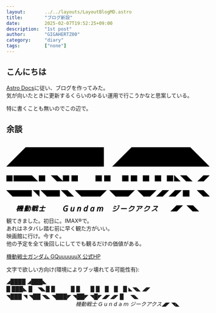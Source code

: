 ```yaml
---
layout:       ../../layouts/LayoutBlogMD.astro
title:        "ブログ新設"
date:         2025-02-07T19:52:25+09:00
description:  "1st post"
author:       "GIGAHERTZ00"
category:     "diary"
tags:         ["none"]
---
```


## こんにちは

[Astro Docs](https://docs.astro.build/ja/tutorial/0-introduction/)に従い、ブログを作ってみた。  
気が向いたときに更新するくらいのゆるい運用で行こうかなと思案している。  
  
特に書くことも無いのでこの辺で。


## 余談

<div style="display: grid; row-gap: 0.2rem; padding-top: 1rem;">
  <svg width="auto" height="1rem" viewBox="0 0 1044 100" xmlns="http://www.w3.org/2000/svg"><g id="svgGroup" stroke-linecap="round" fill-rule="evenodd" font-size="9pt" stroke="#000" stroke-width="0.25mm" fill="#000" style="stroke:#000;stroke-width:0.25mm;fill:#000"><path d="M 100 100 L 0 100 L 100 0 L 200 0 L 300 0 L 400 0 L 500 0 L 500 100 L 400 100 L 300 100 L 200 100 L 100 100 Z M 644 100 L 544 100 L 644 0 L 744 0 L 844 0 L 944 0 L 1044 100 L 944 100 L 844 100 L 744 100 L 644 100 Z" vector-effect="non-scaling-stroke"/></g></svg><br>
  <svg width="auto" height="1rem" viewBox="0 0 3386 100" xmlns="http://www.w3.org/2000/svg"><g id="svgGroup" stroke-linecap="round" fill-rule="evenodd" font-size="9pt" stroke="#000" stroke-width="0.25mm" fill="#000" style="stroke:#000;stroke-width:0.25mm;fill:#000"><path d="M 222 100 L 122 100 L 122 0 L 222 0 L 322 0 L 422 0 L 522 100 L 422 100 L 322 100 L 222 100 Z M 844 100 L 744 0 L 844 0 L 944 100 L 844 100 Z M 2998 100 L 2898 0 L 2998 0 L 3098 100 L 2998 100 Z M 3286 100 L 3186 100 L 3286 0 L 3386 0 L 3286 100 Z M 100 100 L 0 100 L 0 0 L 100 0 L 100 100 Z M 644 100 L 544 100 L 544 0 L 644 0 L 644 100 Z M 944 100 L 1044 100 L 1044 0 L 944 0 L 944 100 Z M 1188 100 L 1088 100 L 1088 0 L 1188 0 L 1188 100 Z M 1588 100 L 1488 100 L 1488 0 L 1588 0 L 1588 100 Z M 1732 100 L 1632 100 L 1632 0 L 1732 0 L 1732 100 Z M 2032 100 L 1932 100 L 1932 0 L 2032 0 L 2032 100 Z M 2176 100 L 2076 100 L 2076 0 L 2176 0 L 2176 100 Z M 2376 100 L 2276 100 L 2276 0 L 2376 0 L 2376 100 Z M 2576 100 L 2476 100 L 2476 0 L 2576 0 L 2576 100 Z M 2776 100 L 2676 100 L 2676 0 L 2776 0 L 2776 100 Z M 2798 0 L 2898 100 L 2798 100 L 2798 0 Z" vector-effect="non-scaling-stroke"/></g></svg><br>
  <svg width="auto" height="1rem" viewBox="0 0 3220 100" xmlns="http://www.w3.org/2000/svg"><g id="svgGroup" stroke-linecap="round" fill-rule="evenodd" font-size="9pt" stroke="#000" stroke-width="0.25mm" fill="#000" style="stroke:#000;stroke-width:0.25mm;fill:#000"><path d="M 1188 100 L 1088 0 L 1188 0 L 1288 0 L 1388 0 L 1488 0 L 1588 0 L 1488 100 L 1388 100 L 1288 100 L 1188 100 Z M 100 100 L 0 0 L 100 0 L 200 0 L 300 0 L 400 0 L 400 100 L 300 100 L 200 100 L 100 100 Z M 1732 100 L 1632 0 L 1732 0 L 1832 0 L 1932 0 L 2032 0 L 1932 100 L 1832 100 L 1732 100 Z M 644 100 L 544 0 L 644 0 L 744 0 L 844 0 L 844 100 L 744 100 L 644 100 Z M 2176 100 L 2076 0 L 2176 0 L 2276 0 L 2376 0 L 2276 100 L 2176 100 Z M 966 100 L 866 0 L 966 0 L 1066 100 L 966 100 Z M 2476 100 L 2376 100 L 2476 0 L 2576 0 L 2476 100 Z M 2676 100 L 2576 100 L 2676 0 L 2776 0 L 2676 100 Z M 3120 100 L 3020 0 L 3120 0 L 3220 100 L 3120 100 Z M 2898 100 L 2798 100 L 2798 0 L 2898 0 L 2898 100 Z M 522 0 L 522 100 L 422 0 L 522 0 Z" vector-effect="non-scaling-stroke"/></g></svg><br>
  <div style="width: 33.4rem; height:1rem; display: flex; justify-content: flex-end;">
      <svg width="auto" height="0.8rem" viewBox="0 0 389.981 81.739" xmlns="http://www.w3.org/2000/svg"><g id="svgGroup" stroke-linecap="round" fill-rule="evenodd" font-size="9pt" stroke="#000" stroke-width="0.25mm" fill="#000" style="stroke:#000;stroke-width:0.25mm;fill:#000"><path d="M 120.39 72.168 L 121.757 66.895 Q 121.952 66.113 121.269 66.113 L 106.62 66.113 A 2.809 2.809 0 0 1 105.862 66.017 A 2.019 2.019 0 0 1 104.813 65.332 Q 104.276 64.671 104.439 63.729 A 3.193 3.193 0 0 1 104.52 63.379 A 3.821 3.821 0 0 1 105.839 61.426 Q 106.815 60.645 107.987 60.645 L 122.636 60.645 Q 123.264 60.645 123.562 59.903 A 2.411 2.411 0 0 0 123.612 59.766 L 124.589 55.762 Q 124.769 55.132 124.203 55.083 A 1.173 1.173 0 0 0 124.101 55.078 L 114.726 55.078 L 113.163 55.078 Q 111.015 55.078 109.94 53.516 A 4.107 4.107 0 0 1 109.202 51.137 Q 109.202 50.729 109.274 50.298 A 5.968 5.968 0 0 1 109.354 49.903 L 113.944 32.227 A 6.253 6.253 0 0 1 115.803 29.028 A 8.065 8.065 0 0 1 116.337 28.565 A 7.651 7.651 0 0 1 117.908 27.585 A 5.673 5.673 0 0 1 120.292 27.051 L 131.229 27.051 A 0.89 0.89 0 0 0 131.625 26.967 Q 131.969 26.799 132.102 26.295 A 1.92 1.92 0 0 0 132.108 26.27 L 133.085 22.559 Q 133.28 21.778 132.597 21.778 L 117.069 21.778 A 2.381 2.381 0 0 1 116.269 21.649 A 2.031 2.031 0 0 1 115.36 20.996 A 1.926 1.926 0 0 1 114.926 19.744 Q 114.926 19.543 114.96 19.326 A 3.309 3.309 0 0 1 115.019 19.043 A 3.436 3.436 0 0 1 116.227 17.177 A 4.31 4.31 0 0 1 116.337 17.09 A 3.919 3.919 0 0 1 117.399 16.504 A 3.364 3.364 0 0 1 118.534 16.309 L 133.964 16.309 Q 134.531 16.309 134.762 15.839 A 1.281 1.281 0 0 0 134.843 15.625 L 136.112 10.84 Q 136.207 10.178 135.568 10.157 A 1.296 1.296 0 0 0 135.526 10.156 Q 128.788 10.645 121.952 10.938 Q 120.78 11.035 120.097 10.205 A 2.204 2.204 0 0 1 119.595 8.849 Q 119.582 8.498 119.657 8.106 A 3.56 3.56 0 0 1 120.878 6.006 A 4.043 4.043 0 0 1 121.987 5.324 A 3.559 3.559 0 0 1 123.026 5.078 Q 141.288 4.199 158.866 1.367 A 3.463 3.463 0 0 1 159.154 1.355 Q 159.737 1.355 160.228 1.563 A 2.593 2.593 0 0 1 160.868 1.953 Q 161.698 2.637 161.601 3.906 A 3.41 3.41 0 0 1 160.882 5.741 A 4.573 4.573 0 0 1 160.477 6.201 A 5.167 5.167 0 0 1 159.319 7.084 A 4.392 4.392 0 0 1 158.183 7.52 Q 153.397 8.203 144.511 9.18 A 1.74 1.74 0 0 0 144.039 9.353 A 1.214 1.214 0 0 0 143.436 10.156 L 142.069 15.625 Q 141.889 16.255 142.455 16.305 A 1.173 1.173 0 0 0 142.558 16.309 L 156.62 16.309 Q 159.061 16.309 158.769 18.75 Q 158.678 18.931 158.839 19.07 A 0.505 0.505 0 0 0 158.866 19.092 A 0.503 0.503 0 0 0 158.954 19.146 Q 159.088 19.208 159.221 19.157 A 0.409 0.409 0 0 0 159.257 19.141 A 36.389 36.389 0 0 1 159.715 19.007 Q 160.355 18.823 160.722 18.75 L 168.046 18.75 Q 168.613 18.75 168.844 18.28 A 1.281 1.281 0 0 0 168.925 18.067 A 3372.342 3372.342 0 0 0 169.798 14.891 Q 172.476 5.128 172.798 3.676 A 4.47 4.47 0 0 0 172.831 3.516 A 4.083 4.083 0 0 1 173.692 2.009 A 5.661 5.661 0 0 1 174.491 1.27 A 5.099 5.099 0 0 1 175.58 0.62 A 3.879 3.879 0 0 1 177.128 0.293 A 3.029 3.029 0 0 1 177.969 0.403 A 2.171 2.171 0 0 1 179.179 1.27 A 2.576 2.576 0 0 1 179.657 2.78 Q 179.657 3.044 179.609 3.321 A 3.668 3.668 0 0 1 179.569 3.516 A 2397.316 2397.316 0 0 1 178.776 6.47 Q 177.494 11.231 175.663 17.969 Q 175.468 18.75 176.151 18.75 L 190.995 18.75 A 4.686 4.686 0 0 1 192.393 18.948 A 3.562 3.562 0 0 1 194.267 20.313 Q 195.257 21.691 194.918 23.449 A 5.589 5.589 0 0 1 194.804 23.926 A 1889.428 1889.428 0 0 1 192.387 33.313 Q 190.02 42.402 188.173 49.05 A 480.222 480.222 0 0 1 186.601 54.59 Q 183.476 65.332 180.692 71.094 A 50.107 50.107 0 0 1 179.51 73.4 Q 177.62 76.843 176.11 77.954 A 3.795 3.795 0 0 1 175.858 78.125 A 7.68 7.68 0 0 1 173.802 78.993 Q 172.871 79.244 171.771 79.338 A 16.213 16.213 0 0 1 170.39 79.395 A 36.588 36.588 0 0 1 168.889 79.358 Q 166.546 79.26 162.485 78.898 A 323.775 323.775 0 0 1 161.503 78.809 A 2.693 2.693 0 0 1 160.52 78.554 A 2.45 2.45 0 0 1 159.55 77.686 Q 158.959 76.8 159.17 75.66 A 3.946 3.946 0 0 1 159.257 75.293 A 3.42 3.42 0 0 1 160.234 73.593 A 4.669 4.669 0 0 1 160.77 73.145 A 4.571 4.571 0 0 1 161.704 72.618 Q 162.473 72.303 163.261 72.363 A 108.499 108.499 0 0 0 165.379 72.62 Q 167.664 72.872 169.273 72.931 A 25.179 25.179 0 0 0 170.194 72.949 A 3.059 3.059 0 0 0 171.959 72.361 Q 172.925 71.692 173.808 70.264 Q 175.176 68.05 177.607 60.79 A 241.982 241.982 0 0 0 178.69 57.471 Q 181.158 49.732 184.77 36.126 A 1198.198 1198.198 0 0 0 187.089 27.246 L 187.479 25.586 Q 187.651 24.986 187.07 24.913 A 1.412 1.412 0 0 0 186.894 24.903 L 174.394 24.903 A 1.343 1.343 0 0 0 174.022 24.95 Q 173.561 25.083 173.417 25.586 Q 167.558 45.117 161.601 57.178 A 105.128 105.128 0 0 1 153.429 71.052 A 87.747 87.747 0 0 1 147.831 78.223 Q 146.854 79.297 145.39 79.639 A 4.042 4.042 0 0 1 144.875 79.726 Q 144.703 79.743 144.539 79.743 A 2.632 2.632 0 0 1 142.899 79.199 A 2.479 2.479 0 0 1 142.189 78.377 Q 141.921 77.865 141.921 77.219 A 3.208 3.208 0 0 1 141.923 77.1 Q 141.97 75.819 142.985 74.585 A 6.685 6.685 0 0 1 143.046 74.512 A 84.094 84.094 0 0 0 151.328 63.114 A 103.359 103.359 0 0 0 155.692 55.176 A 122.824 122.824 0 0 0 159.48 46.668 Q 161.285 42.2 163.085 36.954 A 289.588 289.588 0 0 0 166.679 25.684 Q 166.874 24.903 166.19 24.903 L 159.159 24.903 Q 158.004 24.903 157.371 24.001 A 2.59 2.59 0 0 1 157.352 23.975 A 2.473 2.473 0 0 1 156.918 22.545 Q 156.918 22.296 156.961 22.031 A 3.858 3.858 0 0 1 157.011 21.778 A 0.678 0.678 0 0 0 157.019 21.723 Q 157.067 21.313 156.462 21.474 A 2.161 2.161 0 0 0 156.425 21.485 A 2.822 2.822 0 0 1 155.766 21.721 A 2.393 2.393 0 0 1 155.253 21.778 L 141.19 21.778 A 0.89 0.89 0 0 0 140.794 21.862 Q 140.451 22.03 140.318 22.533 A 1.92 1.92 0 0 0 140.311 22.559 L 139.335 26.27 Q 139.15 26.918 139.756 27.039 A 1.24 1.24 0 0 0 139.823 27.051 L 150.468 27.051 A 4.879 4.879 0 0 1 151.886 27.246 A 3.717 3.717 0 0 1 153.788 28.565 Q 154.847 29.932 154.55 31.818 A 6.162 6.162 0 0 1 154.472 32.227 L 149.882 49.903 A 6.115 6.115 0 0 1 148.121 52.975 A 8.027 8.027 0 0 1 147.44 53.565 A 7.706 7.706 0 0 1 145.694 54.599 A 6.056 6.056 0 0 1 143.339 55.078 L 132.694 55.078 Q 132.127 55.078 131.896 55.548 A 1.281 1.281 0 0 0 131.815 55.762 L 130.741 59.766 Q 130.579 60.413 131.021 60.591 A 0.897 0.897 0 0 0 131.229 60.645 L 144.413 60.645 A 2.785 2.785 0 0 1 145.119 60.729 A 1.864 1.864 0 0 1 146.171 61.426 A 1.956 1.956 0 0 1 146.561 62.577 Q 146.571 62.952 146.464 63.379 Q 146.171 64.551 145.194 65.332 Q 144.218 66.113 143.046 66.113 L 129.862 66.113 A 0.89 0.89 0 0 0 129.466 66.198 Q 129.123 66.366 128.99 66.869 A 1.92 1.92 0 0 0 128.983 66.895 L 127.811 71.387 A 1.886 1.886 0 0 0 127.788 71.513 Q 127.68 72.223 128.331 72.175 A 1.334 1.334 0 0 0 128.397 72.168 A 791.322 791.322 0 0 0 130.949 71.845 Q 133.794 71.48 137.521 70.985 A 2643.702 2643.702 0 0 0 141.093 70.508 A 2.907 2.907 0 0 1 141.356 70.496 A 2.182 2.182 0 0 1 142.899 71.094 A 1.707 1.707 0 0 1 143.445 72.296 Q 143.457 72.514 143.427 72.756 A 3.333 3.333 0 0 1 143.388 72.998 A 4.128 4.128 0 0 1 142.245 75.118 A 4.962 4.962 0 0 1 142.216 75.147 Q 141.288 76.074 140.116 76.27 A 512.568 512.568 0 0 1 116.809 79.095 A 410.973 410.973 0 0 1 101.933 80.274 A 2.95 2.95 0 0 1 101.039 80.145 A 2.335 2.335 0 0 1 99.931 79.395 A 2.387 2.387 0 0 1 99.352 77.824 Q 99.352 77.62 99.384 77.405 A 3.209 3.209 0 0 1 99.394 77.344 A 3.95 3.95 0 0 1 100.219 75.754 A 5.127 5.127 0 0 1 100.712 75.244 A 3.709 3.709 0 0 1 101.727 74.578 A 3.191 3.191 0 0 1 103.007 74.317 A 1701.481 1701.481 0 0 0 108.25 73.944 Q 115.556 73.413 119.511 73.047 Q 120.194 73.047 120.39 72.168 Z M 55.644 51.563 L 39.14 51.563 A 1.729 1.729 0 0 0 38.697 51.615 A 1.048 1.048 0 0 0 37.968 52.246 L 36.991 54.981 A 1.65 1.65 0 0 0 36.865 55.254 Q 36.7 55.726 36.93 56.149 A 1.324 1.324 0 0 0 36.991 56.25 A 26.258 26.258 0 0 0 41.842 61.81 A 35.619 35.619 0 0 0 46.659 65.332 A 1.897 1.897 0 0 1 47.544 66.412 A 3.005 3.005 0 0 1 47.685 67.041 A 3.044 3.044 0 0 1 47.706 67.404 Q 47.706 68.423 47.001 69.336 Q 46.171 70.41 44.901 70.801 A 3.634 3.634 0 0 1 44.352 70.926 Q 44.138 70.957 43.933 70.957 A 2.437 2.437 0 0 1 42.655 70.606 Q 37.87 67.676 33.964 62.793 A 0.929 0.929 0 0 0 33.883 62.704 Q 33.543 62.376 33.28 62.988 A 72.947 72.947 0 0 1 26.774 72.577 A 58.514 58.514 0 0 1 21.073 78.711 A 4.744 4.744 0 0 1 19.923 79.502 A 3.917 3.917 0 0 1 18.485 79.883 A 3.666 3.666 0 0 1 18.233 79.892 Q 17.751 79.892 17.348 79.756 A 2.262 2.262 0 0 1 16.288 79.004 A 2.108 2.108 0 0 1 15.683 77.726 Q 15.635 77.326 15.702 76.856 A 3.82 3.82 0 0 1 16.955 74.527 A 4.792 4.792 0 0 1 16.972 74.512 Q 27.03 65.43 31.522 52.246 Q 31.702 51.617 31.136 51.567 A 1.173 1.173 0 0 0 31.034 51.563 L 26.054 51.563 A 2.469 2.469 0 0 1 25.317 51.459 A 1.867 1.867 0 0 1 24.296 50.684 Q 23.71 49.805 24.003 48.633 A 3.312 3.312 0 0 1 25.099 46.894 A 4.293 4.293 0 0 1 25.37 46.68 Q 25.548 46.591 25.523 46.38 A 0.532 0.532 0 0 0 25.517 46.338 A 0.573 0.573 0 0 0 25.463 46.182 A 0.425 0.425 0 0 0 25.272 45.996 A 1.99 1.99 0 0 1 24.786 45.513 A 1.736 1.736 0 0 1 24.491 44.727 A 1100.387 1100.387 0 0 0 23.209 35.829 A 1003.783 1003.783 0 0 0 23.124 35.254 A 0.559 0.559 0 0 0 23.072 35.169 Q 23.041 35.127 23.005 35.101 A 0.208 0.208 0 0 0 22.88 35.059 Q 22.752 35.059 22.736 35.207 A 0.427 0.427 0 0 0 22.733 35.254 L 11.698 78.418 A 3.902 3.902 0 0 1 10.593 80.398 A 5.104 5.104 0 0 1 10.185 80.762 A 4.745 4.745 0 0 1 9.088 81.429 A 3.758 3.758 0 0 1 7.597 81.738 A 3.195 3.195 0 0 1 6.773 81.639 A 2.173 2.173 0 0 1 5.546 80.811 A 2.235 2.235 0 0 1 5.119 79.635 Q 5.076 79.082 5.253 78.418 L 14.335 42.774 Q 14.237 42.774 14.14 42.676 A 131.938 131.938 0 0 1 6.815 54.688 A 150.841 150.841 0 0 1 3.983 58.692 A 3.528 3.528 0 0 1 3.314 59.331 A 2.505 2.505 0 0 1 1.933 59.815 A 2.639 2.639 0 0 1 1.823 59.817 Q 0.779 59.817 0.397 58.95 A 1.94 1.94 0 0 1 0.37 58.887 Q -0.734 55.944 1.455 52.914 A 11.216 11.216 0 0 1 1.737 52.539 A 164.866 164.866 0 0 0 16.728 27.758 A 149.826 149.826 0 0 0 18.925 23.047 A 1.688 1.688 0 0 0 18.991 22.899 Q 19.211 22.327 18.677 22.194 A 1.225 1.225 0 0 0 18.534 22.168 L 12.675 22.168 A 2.922 2.922 0 0 1 11.842 22.056 A 2.168 2.168 0 0 1 10.722 21.289 A 2.183 2.183 0 0 1 10.243 19.915 Q 10.243 19.59 10.331 19.238 A 3.597 3.597 0 0 1 11.06 17.821 A 5.012 5.012 0 0 1 11.747 17.139 A 4.329 4.329 0 0 1 12.748 16.509 A 3.401 3.401 0 0 1 14.14 16.211 L 20.292 16.211 A 0.91 0.91 0 0 0 21.06 15.825 Q 21.166 15.682 21.246 15.487 A 2.091 2.091 0 0 0 21.269 15.43 L 24.296 3.613 A 4.424 4.424 0 0 1 25.849 1.326 A 5.327 5.327 0 0 1 25.858 1.319 Q 27.03 0.391 28.397 0.391 A 3.195 3.195 0 0 1 29.221 0.491 A 2.173 2.173 0 0 1 30.448 1.319 Q 31.055 2.142 30.892 3.311 A 4.202 4.202 0 0 1 30.839 3.613 L 27.811 15.43 Q 27.616 16.211 28.3 16.211 L 33.085 16.211 A 2.532 2.532 0 0 1 34.079 16.401 A 2.387 2.387 0 0 1 34.989 17.09 A 2.093 2.093 0 0 1 35.489 18.47 Q 35.489 18.698 35.446 18.941 A 3.385 3.385 0 0 1 35.38 19.238 A 3.638 3.638 0 0 1 34.129 21.137 A 4.679 4.679 0 0 1 33.866 21.338 A 5.41 5.41 0 0 1 33.041 21.825 Q 32.55 22.056 32.077 22.131 A 2.893 2.893 0 0 1 31.62 22.168 L 27.421 22.168 A 1.131 1.131 0 0 0 27.155 22.197 Q 26.686 22.311 26.73 22.88 A 1.482 1.482 0 0 0 26.737 22.949 Q 28.104 29.102 29.276 35.547 A 0.442 0.442 0 0 0 29.539 35.849 Q 29.732 35.938 30.058 35.938 L 31.425 35.84 A 1.387 1.387 0 0 0 32.233 35.577 A 1.978 1.978 0 0 0 32.499 35.352 A 171.076 171.076 0 0 0 35.708 32.06 Q 37.258 30.425 38.554 28.953 A 82.104 82.104 0 0 0 40.019 27.246 A 1.153 1.153 0 0 0 40.367 26.399 Q 40.367 26.2 40.311 25.977 A 2211.647 2211.647 0 0 0 38.22 22.236 Q 34.794 16.123 33.573 14.063 Q 33.085 13.184 33.476 12.061 A 3.793 3.793 0 0 1 34.547 10.475 A 4.829 4.829 0 0 1 34.94 10.156 A 4.608 4.608 0 0 1 35.934 9.717 Q 36.462 9.558 36.991 9.558 A 3.526 3.526 0 0 1 37.284 9.57 A 2.673 2.673 0 0 1 38.08 9.753 A 2.086 2.086 0 0 1 39.042 10.547 A 0.581 0.581 0 0 0 39.046 10.61 Q 39.056 10.7 39.091 10.84 A 0.926 0.926 0 0 0 39.129 10.96 Q 39.153 11.02 39.184 11.067 A 0.419 0.419 0 0 0 39.237 11.133 A 0.351 0.351 0 0 0 39.296 11.202 Q 39.463 11.35 39.741 11.112 A 1.466 1.466 0 0 0 39.823 11.035 A 294.885 294.885 0 0 0 41.99 8.472 Q 45.048 4.81 46.952 2.246 A 6.48 6.48 0 0 1 47.778 1.316 Q 49.251 -0.03 51.02 0.447 A 4.309 4.309 0 0 1 51.444 0.586 A 1.934 1.934 0 0 1 52.05 0.959 Q 52.475 1.353 52.567 2.002 A 2.295 2.295 0 0 1 52.59 2.327 Q 52.59 3.136 52.022 3.974 A 4.702 4.702 0 0 1 51.933 4.102 Q 47.147 10.254 42.655 15.235 A 1.452 1.452 0 0 0 42.459 15.475 Q 42.148 15.958 42.46 16.504 A 3251.322 3251.322 0 0 0 43.235 17.871 Q 44.315 19.776 44.901 20.801 A 0.814 0.814 0 0 0 45.009 20.913 Q 45.358 21.21 45.78 20.703 A 199.475 199.475 0 0 0 47.41 18.775 Q 49.26 16.559 51.812 13.409 A 912.294 912.294 0 0 0 54.276 10.352 A 7.783 7.783 0 0 1 57.597 7.959 A 5.753 5.753 0 0 1 58.581 7.683 Q 59.977 7.428 61.21 8.008 A 0.726 0.726 0 0 0 61.318 8.035 Q 61.792 8.116 61.974 7.395 A 2.468 2.468 0 0 0 61.991 7.324 L 62.968 3.516 A 4.451 4.451 0 0 1 64.164 1.601 A 5.524 5.524 0 0 1 64.481 1.319 A 4.329 4.329 0 0 1 65.483 0.688 A 3.401 3.401 0 0 1 66.874 0.391 A 2.797 2.797 0 0 1 67.784 0.532 A 2.335 2.335 0 0 1 68.876 1.319 A 2.357 2.357 0 0 1 69.399 2.818 Q 69.399 3.048 69.36 3.292 A 3.478 3.478 0 0 1 69.315 3.516 A 1350.043 1350.043 0 0 0 68.815 5.524 Q 68.136 8.258 67.771 9.788 A 185.369 185.369 0 0 0 67.753 9.863 Q 67.753 10.059 67.899 10.108 A 0.907 0.907 0 0 0 68.058 10.144 Q 68.133 10.155 68.217 10.156 A 1.526 1.526 0 0 0 68.241 10.156 L 68.436 9.961 A 4.999 4.999 0 0 1 69.543 9.42 Q 70.373 9.141 71.22 9.229 A 3.173 3.173 0 0 1 72.06 9.425 A 2.206 2.206 0 0 1 73.222 10.449 A 0.797 0.797 0 0 0 73.295 10.535 Q 73.551 10.791 73.808 10.449 A 330.806 330.806 0 0 0 75.901 7.923 Q 78.812 4.37 80.351 2.246 A 6.359 6.359 0 0 1 81.126 1.327 Q 82.7 -0.193 84.647 0.586 A 1.991 1.991 0 0 1 85.302 0.998 Q 85.661 1.346 85.793 1.879 A 2.36 2.36 0 0 1 85.819 2.002 A 2.198 2.198 0 0 1 85.858 2.414 Q 85.858 3.242 85.233 4.102 Q 81.132 9.473 76.542 14.649 A 1.085 1.085 0 0 0 76.25 15.016 Q 76.053 15.429 76.249 16.016 A 10.141 10.141 0 0 0 76.426 16.351 Q 76.704 16.859 77.203 17.675 A 72.13 72.13 0 0 0 77.323 17.871 A 49.28 49.28 0 0 1 77.689 18.476 Q 78.082 19.134 78.346 19.632 A 13.922 13.922 0 0 1 78.495 19.922 A 0.814 0.814 0 0 0 78.602 20.034 Q 78.952 20.331 79.374 19.824 A 178.578 178.578 0 0 0 81.388 17.456 Q 84.574 13.648 88.749 8.301 Q 89.628 7.227 90.946 6.738 Q 91.679 6.467 92.336 6.467 A 2.912 2.912 0 0 1 93.339 6.641 A 1.792 1.792 0 0 1 93.937 7.02 Q 94.27 7.347 94.375 7.851 A 2.247 2.247 0 0 1 94.413 8.106 A 2.622 2.622 0 0 1 94.424 8.343 Q 94.424 9.008 94.081 9.634 A 3.632 3.632 0 0 1 93.729 10.156 Q 89.335 15.723 84.452 21.387 Q 84.16 21.873 84.643 21.875 A 0.975 0.975 0 0 0 84.647 21.875 A 5.081 5.081 0 0 1 85.361 21.729 Q 85.631 21.694 85.889 21.694 A 3.374 3.374 0 0 1 87.724 22.217 A 2.702 2.702 0 0 1 88.996 24.178 A 4.063 4.063 0 0 1 89.042 24.805 Q 89.237 32.617 89.042 38.281 A 2.866 2.866 0 0 1 88.65 39.712 A 4.021 4.021 0 0 1 88.212 40.332 A 3.954 3.954 0 0 1 87.057 41.277 A 3.705 3.705 0 0 1 86.21 41.602 A 3.432 3.432 0 0 1 85.831 41.675 Q 85.271 41.75 84.824 41.596 A 1.729 1.729 0 0 1 84.306 41.309 A 1.871 1.871 0 0 1 83.582 39.955 A 2.444 2.444 0 0 1 83.573 39.746 Q 83.476 39.551 83.476 39.16 A 2.514 2.514 0 0 1 83.483 38.956 Q 83.5 38.753 83.552 38.621 A 0.605 0.605 0 0 1 83.573 38.574 Q 83.573 38.086 82.89 38.086 L 76.835 38.574 A 0.59 0.59 0 0 0 76.391 38.768 A 0.8 0.8 0 0 0 76.347 38.819 A 0.799 0.799 0 0 0 76.281 38.913 Q 76.171 39.101 76.249 39.258 A 156.897 156.897 0 0 1 78.3 43.524 A 177.551 177.551 0 0 1 78.983 45.02 Q 79.276 45.703 80.058 45.801 L 84.55 45.801 A 2.667 2.667 0 0 1 85.391 45.928 A 2.181 2.181 0 0 1 86.405 46.631 A 2.033 2.033 0 0 1 86.884 47.961 Q 86.884 48.171 86.846 48.395 A 3.143 3.143 0 0 1 86.796 48.633 Q 86.503 49.805 85.429 50.684 A 3.991 3.991 0 0 1 84.324 51.336 A 3.448 3.448 0 0 1 83.085 51.563 L 63.847 51.563 Q 63.163 51.563 63.163 52.344 A 65.544 65.544 0 0 0 63.451 55.713 Q 63.633 57.312 63.885 58.685 A 30.382 30.382 0 0 0 64.237 60.352 A 0.955 0.955 0 0 0 64.3 60.517 Q 64.513 60.942 65.048 60.593 A 1.91 1.91 0 0 0 65.116 60.547 A 211.772 211.772 0 0 0 69.198 56.839 A 178.394 178.394 0 0 0 71.464 54.688 A 4.594 4.594 0 0 1 72.381 53.968 A 3.573 3.573 0 0 1 73.612 53.516 Q 74.784 53.32 75.663 53.955 Q 76.496 54.557 76.496 55.684 A 3.174 3.174 0 0 1 76.493 55.811 A 3.094 3.094 0 0 1 75.804 57.629 A 4.185 4.185 0 0 1 75.468 58.008 A 93.336 93.336 0 0 1 67.863 64.961 A 103.156 103.156 0 0 1 66.679 65.918 A 1.426 1.426 0 0 0 66.428 66.183 Q 66.143 66.583 66.288 67.09 A 21.815 21.815 0 0 0 67.423 69.177 A 16.648 16.648 0 0 0 68.681 70.947 A 18.854 18.854 0 0 0 69.312 71.683 Q 69.965 72.401 70.489 72.792 A 3.5 3.5 0 0 0 70.878 73.047 A 6.818 6.818 0 0 0 71.293 73.261 Q 71.879 73.535 72.245 73.535 A 1.631 1.631 0 0 0 73.27 73.044 Q 75.042 71.489 77.768 65.014 A 103.963 103.963 0 0 0 78.202 63.965 A 3.146 3.146 0 0 1 79.606 62.482 A 4.086 4.086 0 0 1 79.862 62.354 Q 81.034 61.817 81.815 62.305 A 3.538 3.538 0 0 1 82.69 62.862 Q 83.966 63.995 83.252 66.149 A 7.316 7.316 0 0 1 83.085 66.602 A 69.909 69.909 0 0 1 80.858 71.447 Q 76.888 79.215 73.006 80.572 A 4.942 4.942 0 0 1 71.366 80.86 A 9.435 9.435 0 0 1 64.594 77.945 Q 63.173 76.556 61.937 74.504 A 28.11 28.11 0 0 1 60.331 71.387 A 0.982 0.982 0 0 0 60.2 71.205 Q 59.832 70.809 59.205 71.256 A 2.325 2.325 0 0 0 59.159 71.289 Q 51.151 76.27 42.069 79.785 A 3.797 3.797 0 0 1 41.411 79.975 Q 40.515 80.144 39.726 79.785 Q 38.695 79.317 38.429 78.22 A 2.935 2.935 0 0 1 38.407 78.125 A 2.866 2.866 0 0 1 38.346 77.539 Q 38.346 76.66 38.895 75.781 A 3.531 3.531 0 0 1 40.995 74.219 Q 49.589 71.094 57.499 66.016 Q 58.258 65.541 58.095 64.974 A 0.829 0.829 0 0 0 58.085 64.942 A 49.111 49.111 0 0 1 57.094 59.887 Q 56.59 56.409 56.425 52.344 A 1.125 1.125 0 0 0 56.386 52.035 Q 56.287 51.688 55.933 51.596 A 1.151 1.151 0 0 0 55.644 51.563 Z M 220.487 65.039 L 202.909 65.039 A 2.911 2.911 0 0 1 202.144 64.945 A 2.017 2.017 0 0 1 201.005 64.16 A 2.235 2.235 0 0 1 200.571 62.82 Q 200.571 62.586 200.614 62.338 A 3.312 3.312 0 0 1 200.663 62.11 A 3.765 3.765 0 0 1 201.435 60.614 A 5.062 5.062 0 0 1 202.03 60.01 Q 203.104 59.082 204.472 59.082 L 222.05 59.082 Q 222.61 59.082 222.908 58.623 A 1.489 1.489 0 0 0 223.026 58.399 L 224.589 52.442 Q 224.686 51.66 223.905 51.66 L 213.651 51.66 L 212.284 51.66 A 4.859 4.859 0 0 1 210.928 51.481 A 3.56 3.56 0 0 1 209.013 50.147 Q 208.034 48.828 208.353 47.101 A 5.577 5.577 0 0 1 208.476 46.582 L 215.409 19.336 A 4.718 4.718 0 0 1 216.526 17.292 A 6.351 6.351 0 0 1 217.265 16.602 A 5.92 5.92 0 0 1 218.459 15.848 A 4.301 4.301 0 0 1 220.292 15.43 Q 220.839 15.43 220.79 15.005 A 0.763 0.763 0 0 0 220.78 14.942 Q 220.182 10.53 219.469 7.035 A 76.879 76.879 0 0 0 219.022 4.981 A 2.798 2.798 0 0 1 219.011 4.727 Q 219.011 3.799 219.624 2.836 A 5.31 5.31 0 0 1 219.657 2.783 A 3.911 3.911 0 0 1 220.529 1.82 A 3.443 3.443 0 0 1 221.561 1.27 Q 222.733 0.879 223.808 1.367 A 2.33 2.33 0 0 1 225.101 2.779 A 2.97 2.97 0 0 1 225.175 3.028 A 75.878 75.878 0 0 1 226.298 8.521 A 101.798 101.798 0 0 1 227.128 14.649 Q 227.226 15.332 228.007 15.43 L 235.624 15.43 Q 236.134 15.43 236.2 14.839 A 1.709 1.709 0 0 0 236.21 14.649 A 156.187 156.187 0 0 0 235.076 6.95 A 134.367 134.367 0 0 0 234.55 4.102 A 2.973 2.973 0 0 1 234.538 3.832 Q 234.538 3.271 234.748 2.697 A 4.53 4.53 0 0 1 235.136 1.904 A 3.824 3.824 0 0 1 237.089 0.293 A 4.023 4.023 0 0 1 237.708 0.153 Q 238.615 0.025 239.384 0.391 A 2.067 2.067 0 0 1 240.528 1.718 A 2.753 2.753 0 0 1 240.604 2.051 A 123.672 123.672 0 0 1 242.655 14.649 Q 242.74 15.241 243.264 15.393 A 1.25 1.25 0 0 0 243.436 15.43 L 246.366 15.43 Q 247.245 15.43 247.636 14.746 A 223.063 223.063 0 0 0 254.374 5.628 A 197.054 197.054 0 0 0 256.425 2.637 A 4.965 4.965 0 0 1 257.902 1.214 A 4.803 4.803 0 0 1 258.671 0.83 A 5.278 5.278 0 0 1 259.535 0.57 Q 259.957 0.483 260.358 0.483 A 3.498 3.498 0 0 1 261.21 0.586 Q 262.204 0.948 262.487 1.937 A 2.597 2.597 0 0 1 262.528 2.1 A 2.524 2.524 0 0 1 262.586 2.637 Q 262.586 3.479 262.022 4.348 A 4.742 4.742 0 0 1 261.991 4.395 A 186.63 186.63 0 0 1 254.472 15.039 Q 254.179 15.332 254.667 15.43 A 3.197 3.197 0 0 1 255.712 15.593 A 2.642 2.642 0 0 1 256.962 16.504 A 2.682 2.682 0 0 1 257.526 18.191 Q 257.526 18.472 257.477 18.773 A 4.473 4.473 0 0 1 257.401 19.141 L 256.229 23.828 A 0.694 0.694 0 0 0 256.207 23.892 Q 256.088 24.303 256.815 24.121 A 9.713 9.713 0 0 1 257.053 24.045 Q 257.378 23.946 257.538 23.929 A 0.567 0.567 0 0 1 257.597 23.926 L 266.679 23.145 A 0.825 0.825 0 0 0 267.363 22.787 Q 267.473 22.642 267.559 22.438 A 2.644 2.644 0 0 0 267.655 22.168 Q 268.729 16.309 271.854 3.418 Q 272.245 2.051 273.466 1.026 A 4.485 4.485 0 0 1 274.727 0.265 A 3.902 3.902 0 0 1 276.151 0 A 3.361 3.361 0 0 1 277.161 0.144 A 2.64 2.64 0 0 1 278.446 1.026 A 2.407 2.407 0 0 1 279.011 2.578 Q 279.011 2.981 278.886 3.418 A 1429.443 1429.443 0 0 0 277.531 9.204 Q 275.663 17.261 274.784 21.582 A 0.721 0.721 0 0 0 274.776 21.657 Q 274.744 22.168 275.565 22.168 L 291.093 20.801 Q 291.839 20.686 292.416 20.909 A 2.078 2.078 0 0 1 293.144 21.387 A 2.012 2.012 0 0 1 293.736 22.77 Q 293.751 23.106 293.681 23.487 Q 293.436 24.805 292.313 25.879 A 4.465 4.465 0 0 1 291.487 26.512 A 3.059 3.059 0 0 1 289.921 26.953 L 274.394 28.516 Q 273.827 28.516 273.596 28.986 A 1.281 1.281 0 0 0 273.515 29.199 Q 271.952 38.477 271.269 48.34 A 1.642 1.642 0 0 0 271.296 48.486 Q 271.412 48.977 271.757 48.633 Q 276.416 43.425 281.418 36.337 A 190.893 190.893 0 0 0 282.108 35.352 Q 282.89 34.082 284.208 33.545 Q 284.933 33.25 285.599 33.25 A 2.857 2.857 0 0 1 286.649 33.447 Q 287.646 33.838 287.874 34.843 A 2.606 2.606 0 0 1 287.919 35.108 Q 288.065 36.328 287.382 37.598 A 133.387 133.387 0 0 1 278.675 49.055 A 107.03 107.03 0 0 1 271.561 56.641 Q 270.976 57.227 270.976 58.008 A 74.492 74.492 0 0 0 271.044 61.286 Q 271.159 63.88 271.464 66.016 Q 271.839 68.645 272.273 70.119 A 8.812 8.812 0 0 0 272.538 70.899 A 9.363 9.363 0 0 0 272.754 71.4 Q 273.116 72.17 273.438 72.385 A 0.488 0.488 0 0 0 273.612 72.461 A 1.4 1.4 0 0 0 274.538 71.883 Q 276.536 69.671 280.253 58.985 A 3.762 3.762 0 0 1 281.913 57.031 A 3.686 3.686 0 0 1 282.708 56.68 Q 283.482 56.447 284.257 56.641 Q 286.836 57.654 285.94 60.665 A 7.771 7.771 0 0 1 285.819 61.035 A 107.79 107.79 0 0 1 283.236 67.64 Q 279.078 77.235 275.101 79.654 A 5.092 5.092 0 0 1 272.44 80.469 Q 269.707 80.469 267.5 77.693 A 13.524 13.524 0 0 1 266.727 76.612 A 14.474 14.474 0 0 1 265.318 73.684 Q 264.018 70.095 263.554 64.453 A 0.996 0.996 0 0 0 263.544 64.308 Q 263.473 63.831 262.879 64.252 A 2.508 2.508 0 0 0 262.87 64.258 A 121.055 121.055 0 0 1 243.484 76.372 A 139.463 139.463 0 0 1 237.968 79.004 Q 236.601 79.59 235.38 79.297 A 2.464 2.464 0 0 1 234.396 78.829 Q 233.93 78.455 233.671 77.832 Q 233.28 76.758 233.964 75.537 A 4.205 4.205 0 0 1 235.917 73.731 A 114.012 114.012 0 0 0 253.64 64.125 A 96.526 96.526 0 0 0 262.772 57.227 A 1.592 1.592 0 0 0 263.334 56.2 A 2.315 2.315 0 0 0 263.358 55.86 Q 263.554 45.606 266.19 29.981 Q 266.386 29.297 265.507 29.297 L 256.522 30.274 Q 256.158 30.274 255.685 30.165 A 6.607 6.607 0 0 1 255.351 30.078 A 1.229 1.229 0 0 0 255.222 30.049 Q 254.648 29.949 254.472 30.567 L 250.37 46.582 A 6.042 6.042 0 0 1 248.865 49.33 A 8.09 8.09 0 0 1 247.977 50.147 A 7.651 7.651 0 0 1 246.406 51.127 A 5.673 5.673 0 0 1 244.022 51.66 L 232.499 51.66 A 1.166 1.166 0 0 0 232.106 51.722 Q 231.767 51.843 231.605 52.201 A 1.418 1.418 0 0 0 231.522 52.442 L 229.96 58.399 Q 229.789 58.998 230.369 59.072 A 1.412 1.412 0 0 0 230.546 59.082 L 246.561 59.082 Q 247.707 59.082 248.386 59.969 A 2.778 2.778 0 0 1 248.417 60.01 A 2.34 2.34 0 0 1 248.895 61.428 Q 248.895 61.676 248.846 61.935 A 3.147 3.147 0 0 1 248.808 62.11 A 3.464 3.464 0 0 1 247.999 63.598 A 4.746 4.746 0 0 1 247.392 64.16 A 4.633 4.633 0 0 1 246.507 64.713 A 3.291 3.291 0 0 1 245.097 65.039 L 229.081 65.039 Q 228.442 65.039 228.129 65.563 A 1.595 1.595 0 0 0 228.007 65.82 L 224.882 78.223 A 4.826 4.826 0 0 1 223.86 80.073 A 6.228 6.228 0 0 1 223.27 80.664 Q 222.05 81.738 220.585 81.738 A 3.331 3.331 0 0 1 219.63 81.609 A 2.476 2.476 0 0 1 218.339 80.713 Q 217.656 79.817 217.868 78.586 A 4.126 4.126 0 0 1 217.948 78.223 L 221.073 65.82 Q 221.366 65.039 220.487 65.039 Z M 345.487 32.227 L 314.042 32.227 A 2.797 2.797 0 0 1 313.132 32.085 A 2.335 2.335 0 0 1 312.04 31.299 Q 311.388 30.473 311.587 29.375 A 3.384 3.384 0 0 1 311.649 29.102 A 4.118 4.118 0 0 1 312.566 27.432 A 5.462 5.462 0 0 1 313.163 26.856 A 4.404 4.404 0 0 1 314.285 26.163 A 3.646 3.646 0 0 1 315.702 25.879 L 347.147 25.879 A 1.166 1.166 0 0 0 347.541 25.817 Q 347.88 25.696 348.042 25.339 A 1.418 1.418 0 0 0 348.124 25.098 L 353.104 5.762 Q 353.397 4.297 354.813 3.223 A 6.061 6.061 0 0 1 355.875 2.568 Q 356.643 2.204 357.41 2.156 A 3.74 3.74 0 0 1 357.645 2.149 A 2.998 2.998 0 0 1 358.727 2.336 A 2.664 2.664 0 0 1 359.892 3.223 A 2.617 2.617 0 0 1 360.456 4.864 Q 360.456 5.293 360.331 5.762 L 355.448 25.098 Q 355.267 25.824 355.929 25.875 A 1.369 1.369 0 0 0 356.034 25.879 L 387.479 25.879 Q 388.749 25.879 389.481 26.856 Q 390.141 27.735 389.929 28.852 A 3.38 3.38 0 0 1 389.872 29.102 A 3.957 3.957 0 0 1 388.862 30.845 A 5.172 5.172 0 0 1 388.358 31.299 Q 387.186 32.227 385.819 32.227 L 354.374 32.227 A 1.166 1.166 0 0 0 353.981 32.289 Q 353.642 32.409 353.48 32.767 A 1.418 1.418 0 0 0 353.397 33.008 L 343.827 70.606 Q 343.645 71.332 344.308 71.383 A 1.369 1.369 0 0 0 344.413 71.387 L 371.464 71.387 A 2.252 2.252 0 0 1 372.426 71.587 Q 372.889 71.803 373.236 72.25 A 2.849 2.849 0 0 1 373.319 72.363 A 2.576 2.576 0 0 1 373.798 73.874 Q 373.798 74.137 373.749 74.415 A 3.668 3.668 0 0 1 373.71 74.61 A 3.674 3.674 0 0 1 372.562 76.532 A 4.711 4.711 0 0 1 372.294 76.758 Q 371.171 77.637 369.804 77.637 L 306.913 77.637 A 2.922 2.922 0 0 1 306.08 77.525 A 2.168 2.168 0 0 1 304.96 76.758 A 2.251 2.251 0 0 1 304.481 75.336 Q 304.481 75.12 304.516 74.89 A 3.642 3.642 0 0 1 304.569 74.61 A 3.82 3.82 0 0 1 305.416 72.969 A 5.163 5.163 0 0 1 306.034 72.363 A 4.698 4.698 0 0 1 306.965 71.75 A 3.388 3.388 0 0 1 308.476 71.387 L 335.526 71.387 A 1.166 1.166 0 0 0 335.919 71.325 Q 336.259 71.204 336.42 70.847 A 1.418 1.418 0 0 0 336.503 70.606 L 346.073 33.008 Q 346.255 32.281 345.592 32.231 A 1.369 1.369 0 0 0 345.487 32.227 Z M 28.69 45.801 L 55.644 45.801 A 1.143 1.143 0 0 0 55.989 45.753 Q 56.356 45.637 56.477 45.24 A 1.313 1.313 0 0 0 56.522 45.02 A 137.31 137.31 0 0 1 57.599 31.444 Q 58.459 24.632 59.981 17.032 A 262.063 262.063 0 0 1 61.503 9.961 A 0.383 0.383 0 0 0 61.497 9.89 Q 61.475 9.773 61.369 9.766 A 0.205 0.205 0 0 0 61.356 9.766 Q 61.235 9.766 61.148 9.899 A 0.606 0.606 0 0 0 61.112 9.961 Q 56.765 15.348 51.228 21.924 A 1037.895 1037.895 0 0 1 50.858 22.363 A 0.336 0.336 0 0 0 50.798 22.401 Q 50.688 22.489 50.751 22.634 A 0.401 0.401 0 0 0 50.761 22.656 Q 50.826 22.788 50.892 22.831 A 0.116 0.116 0 0 0 50.956 22.852 A 4.695 4.695 0 0 1 51.696 22.695 Q 51.944 22.664 52.182 22.664 A 3.377 3.377 0 0 1 53.935 23.145 A 2.925 2.925 0 0 1 54.705 23.787 Q 55.225 24.413 55.251 25.296 A 3.182 3.182 0 0 1 55.253 25.391 A 250.256 250.256 0 0 1 55.411 31.62 Q 55.456 35.173 55.385 38.425 A 167.67 167.67 0 0 1 55.351 39.746 A 2.951 2.951 0 0 1 55.018 41.086 A 4.249 4.249 0 0 1 54.52 41.846 Q 53.69 42.871 52.47 43.262 A 3.358 3.358 0 0 1 52.051 43.368 Q 51.111 43.54 50.468 43.018 A 1.843 1.843 0 0 1 49.782 41.683 Q 49.765 41.474 49.782 41.244 A 3.29 3.29 0 0 1 49.784 41.211 L 49.784 40.137 A 0.322 0.322 0 0 0 49.585 39.829 Q 49.439 39.758 49.184 39.748 A 2.174 2.174 0 0 0 49.101 39.746 L 31.034 41.211 A 0.748 0.748 0 0 0 30.727 41.27 Q 30.351 41.438 30.351 42.09 A 4.478 4.478 0 0 1 29.331 44.455 A 6.264 6.264 0 0 1 28.593 45.215 A 0.708 0.708 0 0 0 28.514 45.308 Q 28.436 45.418 28.436 45.528 A 0.321 0.321 0 0 0 28.446 45.606 Q 28.49 45.78 28.651 45.799 A 0.348 0.348 0 0 0 28.69 45.801 Z M 64.433 34.375 L 65.409 34.278 Q 65.975 34.278 66.541 33.809 A 3.4 3.4 0 0 0 66.776 33.594 A 267.585 267.585 0 0 0 67.812 32.496 Q 69.316 30.895 71.86 28.153 A 2515.736 2515.736 0 0 0 73.515 26.367 A 1.599 1.599 0 0 0 73.735 26.097 Q 73.994 25.69 73.859 25.239 A 1.317 1.317 0 0 0 73.808 25.098 A 160.923 160.923 0 0 0 67.667 13.917 A 148.005 148.005 0 0 0 67.46 13.574 A 0.864 0.864 0 0 0 67.41 13.514 Q 67.175 13.254 67.082 13.702 A 1.724 1.724 0 0 0 67.069 13.77 A 275.107 275.107 0 0 0 64.765 26.412 A 229.134 229.134 0 0 0 63.749 33.594 Q 63.749 34.278 64.433 34.375 Z M 215.8 46.289 L 225.272 46.289 Q 225.912 46.289 226.224 45.766 A 1.595 1.595 0 0 0 226.347 45.508 L 228.593 36.719 A 1.307 1.307 0 0 0 228.617 36.6 Q 228.718 35.938 227.909 35.938 L 218.436 35.938 A 1.166 1.166 0 0 0 218.043 35.999 Q 217.704 36.12 217.542 36.478 A 1.418 1.418 0 0 0 217.46 36.719 L 215.214 45.508 Q 215.032 46.235 215.695 46.285 A 1.369 1.369 0 0 0 215.8 46.289 Z M 235.526 36.719 L 233.28 45.508 Q 233.099 46.235 233.762 46.285 A 1.369 1.369 0 0 0 233.866 46.289 L 243.339 46.289 A 1.166 1.166 0 0 0 243.732 46.227 Q 244.071 46.107 244.233 45.749 A 1.418 1.418 0 0 0 244.315 45.508 L 246.561 36.719 Q 246.743 35.992 246.08 35.942 A 1.369 1.369 0 0 0 245.976 35.938 L 236.503 35.938 A 1.166 1.166 0 0 0 236.11 35.999 Q 235.771 36.12 235.609 36.478 A 1.418 1.418 0 0 0 235.526 36.719 Z M 239.237 21.875 L 237.186 29.883 Q 237 30.63 237.706 30.752 A 1.441 1.441 0 0 0 237.772 30.762 L 247.343 30.762 A 1.029 1.029 0 0 0 247.764 30.68 Q 248.179 30.496 248.316 29.897 A 2.11 2.11 0 0 0 248.319 29.883 L 250.37 21.875 A 1.857 1.857 0 0 0 250.394 21.748 Q 250.505 21.006 249.802 20.996 A 1.358 1.358 0 0 0 249.784 20.996 L 240.311 20.996 Q 239.716 20.996 239.404 21.507 A 1.792 1.792 0 0 0 239.237 21.875 Z M 221.269 21.875 L 219.218 29.883 Q 219.031 30.63 219.737 30.752 A 1.441 1.441 0 0 0 219.804 30.762 L 229.276 30.762 Q 229.905 30.762 230.203 30.02 A 2.411 2.411 0 0 0 230.253 29.883 L 232.401 21.875 A 1.635 1.635 0 0 0 232.425 21.742 Q 232.521 21.046 231.822 21 A 1.568 1.568 0 0 0 231.718 20.996 L 222.245 20.996 A 1.029 1.029 0 0 0 221.823 21.078 Q 221.409 21.262 221.272 21.861 A 2.11 2.11 0 0 0 221.269 21.875 Z M 286.692 2.693 A 4.55 4.55 0 0 0 285.819 3.028 A 3.291 3.291 0 0 0 284.695 3.799 A 4.007 4.007 0 0 0 284.013 4.785 A 4.419 4.419 0 0 0 283.948 4.92 Q 283.404 6.107 283.866 7.031 Q 286.112 12.598 286.991 15.918 A 3.048 3.048 0 0 0 287.115 16.231 A 2.141 2.141 0 0 0 288.456 17.432 Q 289.243 17.682 290.187 17.461 A 5.177 5.177 0 0 0 290.897 17.237 A 4.079 4.079 0 0 0 292.997 15.43 Q 293.729 14.16 293.436 13.086 Q 291.874 8.203 290.214 4.199 A 2.496 2.496 0 0 0 289.388 3.122 A 2.769 2.769 0 0 0 288.456 2.686 A 3.283 3.283 0 0 0 287.599 2.572 Q 287.151 2.572 286.692 2.693 Z M 39.823 35.254 L 48.808 34.668 A 1.265 1.265 0 0 0 49.155 34.625 Q 49.545 34.513 49.649 34.115 A 1.295 1.295 0 0 0 49.686 33.789 L 49.394 24.805 Q 49.394 24.621 49.178 24.567 A 0.6 0.6 0 0 0 49.149 24.561 Q 48.905 24.512 48.71 24.707 A 238.754 238.754 0 0 1 44.462 29.541 A 304.651 304.651 0 0 1 39.726 34.668 A 2.543 2.543 0 0 0 39.617 34.766 Q 39.112 35.252 39.818 35.254 A 2.098 2.098 0 0 0 39.823 35.254 Z M 74.003 33.594 L 82.694 32.813 A 1.299 1.299 0 0 0 82.989 32.782 Q 83.391 32.688 83.461 32.303 A 0.978 0.978 0 0 0 83.476 32.129 A 2505.742 2505.742 0 0 0 83.452 30.158 Q 83.381 24.412 83.339 23.648 A 0.936 0.936 0 0 0 83.329 23.535 A 0.356 0.356 0 0 0 83.275 23.414 Q 83.21 23.322 83.085 23.291 Q 82.896 23.244 82.616 23.425 A 1.616 1.616 0 0 0 82.597 23.438 Q 77.111 29.643 74.358 32.453 A 63.046 63.046 0 0 1 73.905 32.91 Q 73.328 33.583 73.982 33.594 A 1.307 1.307 0 0 0 74.003 33.594 Z M 137.577 33.203 L 136.308 38.086 Q 136.112 38.867 136.796 38.867 L 145.487 38.867 A 1.48 1.48 0 0 0 145.895 38.815 Q 146.359 38.682 146.525 38.208 A 1.393 1.393 0 0 0 146.561 38.086 L 147.733 33.203 Q 148.026 32.422 147.147 32.422 L 138.456 32.422 A 0.89 0.89 0 0 0 138.06 32.506 Q 137.717 32.674 137.584 33.178 A 1.92 1.92 0 0 0 137.577 33.203 Z M 134.745 44.043 L 133.573 48.828 Q 133.411 49.476 133.853 49.654 A 0.897 0.897 0 0 0 134.061 49.707 L 142.753 49.707 Q 143.348 49.707 143.66 49.197 A 1.792 1.792 0 0 0 143.827 48.828 L 144.999 44.043 Q 145.181 43.317 144.518 43.266 A 1.369 1.369 0 0 0 144.413 43.262 L 135.722 43.262 A 0.91 0.91 0 0 0 134.953 43.648 Q 134.847 43.791 134.767 43.986 A 2.091 2.091 0 0 0 134.745 44.043 Z M 120.292 33.203 L 119.022 38.086 Q 118.841 38.813 119.504 38.864 A 1.369 1.369 0 0 0 119.608 38.867 L 128.202 38.867 A 0.89 0.89 0 0 0 128.598 38.783 Q 128.941 38.615 129.074 38.112 A 1.92 1.92 0 0 0 129.081 38.086 L 130.351 33.203 Q 130.546 32.422 129.862 32.422 L 121.269 32.422 A 1.166 1.166 0 0 0 120.875 32.484 Q 120.536 32.605 120.374 32.962 A 1.418 1.418 0 0 0 120.292 33.203 Z M 116.776 49.707 L 125.468 49.707 Q 126.151 49.707 126.347 48.828 L 127.616 44.043 Q 127.811 43.262 127.128 43.262 L 118.436 43.262 A 0.89 0.89 0 0 0 118.04 43.346 Q 117.697 43.514 117.564 44.018 A 1.92 1.92 0 0 0 117.558 44.043 L 116.288 48.828 Q 116.126 49.476 116.568 49.654 A 0.897 0.897 0 0 0 116.776 49.707 Z M 63.749 45.801 L 72.147 45.801 Q 72.23 45.801 72.419 45.625 A 2.863 2.863 0 0 0 72.489 45.557 Q 72.733 45.313 72.636 45.117 A 400.964 400.964 0 0 0 71.854 43.427 Q 70.756 41.065 70.097 39.746 A 0.671 0.671 0 0 0 69.735 39.382 Q 69.478 39.264 69.064 39.258 A 3.078 3.078 0 0 0 69.022 39.258 L 63.944 39.746 A 1.125 1.125 0 0 0 63.635 39.785 Q 63.288 39.884 63.196 40.238 A 1.151 1.151 0 0 0 63.163 40.528 A 125.865 125.865 0 0 0 63.078 41.864 Q 62.968 43.75 62.968 44.922 A 1.143 1.143 0 0 0 63.016 45.268 Q 63.132 45.634 63.529 45.755 A 1.313 1.313 0 0 0 63.749 45.801 Z" vector-effect="non-scaling-stroke"/></g></svg>&ensp;
      <svg width="auto" height="0.8rem" viewBox="0 0 503.001 77.002" xmlns="http://www.w3.org/2000/svg"><g id="svgGroup" stroke-linecap="round" fill-rule="evenodd" font-size="9pt" stroke="#000" stroke-width="0.25mm" fill="#000" style="stroke:#000;stroke-width:0.25mm;fill:#000"><path d="M 432.701 76 L 423.901 76 L 435.301 22.4 L 442.501 22.4 L 441.401 32.3 L 441.901 32.3 A 40.472 40.472 0 0 1 444.404 29.175 A 49.069 49.069 0 0 1 446.151 27.3 Q 448.601 24.8 451.801 23.1 A 14.548 14.548 0 0 1 456.986 21.52 A 18.196 18.196 0 0 1 459.101 21.4 A 15.41 15.41 0 0 1 462.514 21.755 Q 465.608 22.458 467.601 24.55 Q 470.601 27.7 471.201 33.3 L 471.601 33.3 A 35.457 35.457 0 0 1 475.675 28.28 A 39.546 39.546 0 0 1 476.351 27.6 Q 479.101 24.9 482.501 23.15 A 15.953 15.953 0 0 1 489.238 21.415 A 18.767 18.767 0 0 1 490.001 21.4 A 18.142 18.142 0 0 1 493.85 21.784 Q 497.343 22.542 499.601 24.8 A 10.956 10.956 0 0 1 502.344 29.554 Q 503.001 31.787 503.001 34.6 A 33.932 33.932 0 0 1 502.906 37.189 A 27.203 27.203 0 0 1 502.701 39.05 Q 502.401 41.1 501.901 43.4 L 495.001 76 L 486.101 76 L 493.301 42.4 A 63.75 63.75 0 0 0 493.633 40.773 Q 493.754 40.137 493.846 39.568 A 30.274 30.274 0 0 0 494.001 38.5 A 25.423 25.423 0 0 0 494.196 35.871 A 22.858 22.858 0 0 0 494.201 35.4 Q 494.201 32.4 492.551 30.6 Q 490.901 28.8 487.401 28.8 A 9.902 9.902 0 0 0 484.248 29.345 Q 483.02 29.757 481.733 30.479 A 19.742 19.742 0 0 0 480.551 31.2 A 18.268 18.268 0 0 0 477.452 33.807 Q 476.126 35.184 474.873 36.956 A 35.516 35.516 0 0 0 473.751 38.65 A 30.475 30.475 0 0 0 471.351 43.454 Q 469.883 47.117 468.901 51.8 L 463.801 76 L 455.001 76 L 462.101 42.4 Q 462.779 39.007 462.946 36.979 A 14.539 14.539 0 0 0 463.001 35.8 Q 463.001 33.418 462.219 31.792 A 5.775 5.775 0 0 0 461.501 30.65 A 4.534 4.534 0 0 0 459.501 29.263 Q 458.251 28.8 456.501 28.8 Q 453.832 28.8 450.815 30.434 A 20.359 20.359 0 0 0 449.601 31.15 Q 446.626 33.039 443.974 36.835 A 35.232 35.232 0 0 0 442.701 38.8 A 32.806 32.806 0 0 0 440.399 43.475 Q 438.758 47.537 437.601 52.9 L 432.701 76 Z M 59.201 7.8 L 55.801 15.6 A 51.897 51.897 0 0 0 49.913 13.331 A 59.754 59.754 0 0 0 47.801 12.7 A 32.56 32.56 0 0 0 41.812 11.642 A 40.052 40.052 0 0 0 38.401 11.5 Q 30.201 11.5 23.651 16.4 Q 17.101 21.3 13.301 29.85 A 43.375 43.375 0 0 0 10.08 41.217 A 56.971 56.971 0 0 0 9.501 49.5 A 26.798 26.798 0 0 0 10.118 55.355 A 22.279 22.279 0 0 0 11.451 59.45 Q 13.401 63.9 17.501 66.5 A 15.755 15.755 0 0 0 22.258 68.47 Q 24.851 69.1 28.001 69.1 A 45.779 45.779 0 0 0 31.855 68.945 A 35.31 35.31 0 0 0 34.951 68.55 Q 37.362 68.129 39.217 67.62 A 28.124 28.124 0 0 0 40.301 67.3 L 44.901 46.2 L 30.901 46.2 L 32.601 38.4 L 55.501 38.4 L 47.901 73.3 A 72.365 72.365 0 0 1 39.643 75.679 A 80.328 80.328 0 0 1 38.401 75.95 Q 33.479 76.984 27.297 77 A 75.22 75.22 0 0 1 27.101 77 Q 15.866 77 8.935 71.444 A 22.619 22.619 0 0 1 7.201 69.9 Q 0.164 62.961 0.004 50.674 A 44.138 44.138 0 0 1 0.001 50.1 A 61.543 61.543 0 0 1 1.271 37.402 A 53.574 53.574 0 0 1 2.751 31.85 A 47.393 47.393 0 0 1 7.874 20.897 A 42.45 42.45 0 0 1 10.651 17.05 Q 15.801 10.7 22.851 7.15 A 33.53 33.53 0 0 1 35.851 3.687 A 40.005 40.005 0 0 1 38.501 3.6 A 65.193 65.193 0 0 1 43.882 3.811 Q 47.144 4.081 49.901 4.7 Q 54.801 5.8 59.201 7.8 Z M 182.301 76.3 L 172.901 76.3 L 184.401 22.1 L 192.201 22.1 L 191.101 32 A 40.228 40.228 0 0 1 193.749 28.875 A 49.57 49.57 0 0 1 195.601 27 A 24.203 24.203 0 0 1 201.587 22.807 A 26.788 26.788 0 0 1 201.601 22.8 A 16.091 16.091 0 0 1 206.953 21.234 A 20 20 0 0 1 209.301 21.1 Q 215.801 21.1 219.451 24.65 Q 223.018 28.119 223.099 34.311 A 22.107 22.107 0 0 1 223.101 34.6 Q 223.101 36.9 222.751 39.3 A 73.425 73.425 0 0 1 222.435 41.285 Q 222.278 42.187 222.112 42.982 A 40.548 40.548 0 0 1 222.001 43.5 L 214.901 76.3 L 205.501 76.3 L 212.701 42.3 A 77.916 77.916 0 0 0 213.04 40.734 Q 213.294 39.5 213.451 38.5 Q 213.701 36.9 213.701 35.5 Q 213.701 30.396 209.375 29.362 A 10.678 10.678 0 0 0 206.901 29.1 Q 204.148 29.1 201.014 30.734 A 21.557 21.557 0 0 0 199.751 31.45 Q 195.901 33.8 192.551 39 A 30.053 30.053 0 0 0 190.155 43.612 Q 189.147 46.002 188.33 48.864 A 65.099 65.099 0 0 0 187.301 53 L 182.301 76.3 Z M 93.201 55.1 L 100.201 22.4 L 109.101 22.4 L 101.901 56.1 A 63.289 63.289 0 0 0 101.445 58.486 Q 101.001 61.113 101.001 62.8 A 10.054 10.054 0 0 0 101.196 64.84 Q 101.568 66.636 102.651 67.85 A 4.961 4.961 0 0 0 104.648 69.178 Q 106.035 69.7 108.001 69.7 A 11.237 11.237 0 0 0 111.309 69.173 Q 112.645 68.762 114.054 68.031 A 22.067 22.067 0 0 0 115.351 67.3 A 18.576 18.576 0 0 0 118.711 64.645 Q 120.154 63.226 121.522 61.374 A 36.526 36.526 0 0 0 122.751 59.6 A 29.834 29.834 0 0 0 125.281 54.716 Q 126.932 50.725 128.001 45.5 L 132.901 22.4 L 141.601 22.4 L 130.201 76 L 123.001 76 L 124.101 66.1 L 123.601 66.1 A 51.858 51.858 0 0 1 121.257 68.847 A 66.289 66.289 0 0 1 119.151 71.05 Q 116.601 73.6 113.251 75.3 A 15.547 15.547 0 0 1 108.433 76.795 A 20.225 20.225 0 0 1 105.501 77 A 17.756 17.756 0 0 1 101.351 76.542 A 12.246 12.246 0 0 1 95.751 73.6 A 10.899 10.899 0 0 1 92.703 68.47 Q 92.213 66.74 92.122 64.672 A 21.928 21.928 0 0 1 92.101 63.7 A 27.098 27.098 0 0 1 92.266 60.656 A 23.337 23.337 0 0 1 92.451 59.35 Q 92.801 57.3 93.201 55.1 Z M 299.001 30.7 L 299.501 30.7 Q 300.001 27.3 300.501 24.2 Q 301.001 21.1 301.701 17.5 L 305.401 0 L 314.101 0 L 298.001 76 L 290.801 76 L 291.901 66.1 L 291.501 66.1 A 43.903 43.903 0 0 1 285.188 72.554 A 39.824 39.824 0 0 1 283.601 73.8 Q 279.301 77 273.701 77 A 14.493 14.493 0 0 1 268.383 76.056 A 13.177 13.177 0 0 1 263.251 72.4 Q 259.201 67.8 259.201 58.7 A 54.631 54.631 0 0 1 260.389 47.17 A 49.666 49.666 0 0 1 261.001 44.65 A 42.864 42.864 0 0 1 264.255 36.168 A 37.662 37.662 0 0 1 266.251 32.75 A 28.443 28.443 0 0 1 271.11 27.066 A 24.854 24.854 0 0 1 274.551 24.5 A 20.207 20.207 0 0 1 284.696 21.513 A 24.315 24.315 0 0 1 285.501 21.5 A 17.25 17.25 0 0 1 289.104 21.855 Q 291.49 22.365 293.304 23.605 A 10.378 10.378 0 0 1 294.151 24.25 A 17.663 17.663 0 0 1 298.46 29.567 A 17.006 17.006 0 0 1 299.001 30.7 Z M 382.901 30.7 L 383.401 30.7 L 386.601 22.4 L 393.301 22.4 L 381.901 76 L 374.901 76 L 376.201 66.1 L 375.801 66.1 Q 372.401 70.5 367.801 73.75 Q 363.201 77 357.601 77 A 14.318 14.318 0 0 1 352.2 76.012 A 13.196 13.196 0 0 1 347.151 72.35 A 14.837 14.837 0 0 1 344.312 67.243 Q 343.574 65.036 343.285 62.347 A 34.252 34.252 0 0 1 343.101 58.7 A 51.782 51.782 0 0 1 344.541 46.363 A 47.723 47.723 0 0 1 345.051 44.45 A 44.652 44.652 0 0 1 348.003 36.818 A 37.375 37.375 0 0 1 350.501 32.55 A 29.536 29.536 0 0 1 355.518 26.834 A 25.882 25.882 0 0 1 358.801 24.4 Q 363.601 21.4 369.401 21.4 A 16.411 16.411 0 0 1 373.094 21.794 A 11.421 11.421 0 0 1 378.001 24.2 A 18.249 18.249 0 0 1 381.833 28.636 A 16.814 16.814 0 0 1 382.901 30.7 Z M 276.701 69.7 A 9.8 9.8 0 0 0 280.445 68.925 Q 281.913 68.322 283.401 67.25 A 23.544 23.544 0 0 0 286.97 64.047 A 31.868 31.868 0 0 0 289.701 60.6 A 35.134 35.134 0 0 0 293.34 53.784 A 41.721 41.721 0 0 0 294.351 51 Q 296.101 45.6 296.101 39.6 A 16.015 16.015 0 0 0 295.77 36.253 Q 295.297 34.038 294.145 32.341 A 9.822 9.822 0 0 0 293.751 31.8 A 7.251 7.251 0 0 0 290.298 29.416 Q 288.502 28.8 286.101 28.8 Q 282.101 28.8 278.851 31.35 Q 275.601 33.9 273.201 38.2 A 35.992 35.992 0 0 0 270.42 44.632 A 43.491 43.491 0 0 0 269.501 47.9 Q 268.201 53.3 268.201 58.9 Q 268.201 69.7 276.701 69.7 Z M 360.501 69.7 A 10.748 10.748 0 0 0 365.278 68.544 A 15.028 15.028 0 0 0 367.751 67 A 23.48 23.48 0 0 0 371.523 63.361 A 31.668 31.668 0 0 0 374.151 59.7 Q 377.001 55.1 378.601 49.4 Q 379.401 46.5 379.651 44.05 A 49.957 49.957 0 0 0 379.853 41.404 A 39.311 39.311 0 0 0 379.901 39.5 A 13.907 13.907 0 0 0 379.488 36.025 A 10.256 10.256 0 0 0 377.301 31.8 A 8.545 8.545 0 0 0 371.373 28.847 A 11.98 11.98 0 0 0 370.301 28.8 A 11.797 11.797 0 0 0 363.204 31.174 A 14.448 14.448 0 0 0 363.101 31.25 A 19.846 19.846 0 0 0 359.486 34.766 A 26.428 26.428 0 0 0 357.301 37.95 A 34.252 34.252 0 0 0 354.407 44.337 A 41.487 41.487 0 0 0 353.451 47.6 A 46.156 46.156 0 0 0 352.106 58.164 A 51.169 51.169 0 0 0 352.101 58.9 A 21.165 21.165 0 0 0 352.294 61.868 Q 352.51 63.384 352.964 64.606 A 8.369 8.369 0 0 0 354.301 67 A 7.17 7.17 0 0 0 359.06 69.605 A 10.488 10.488 0 0 0 360.501 69.7 Z" vector-effect="non-scaling-stroke"/></g></svg>&ensp;
      <svg width="auto" height="0.8rem" viewBox="0 0 583.325 78.682" xmlns="http://www.w3.org/2000/svg"><g id="svgGroup" stroke-linecap="round" fill-rule="evenodd" font-size="9pt" stroke="#000" stroke-width="0.25mm" fill="#000" style="stroke:#000;stroke-width:0.25mm;fill:#000"><path d="M 242.319 13.535 L 277.768 13.535 A 4.859 4.859 0 0 1 279.124 13.714 A 3.56 3.56 0 0 1 281.04 15.049 A 3.424 3.424 0 0 1 281.738 17.138 Q 281.738 17.837 281.479 18.613 Q 273.667 46.25 256.479 60.313 A 69.715 69.715 0 0 1 236.261 71.624 Q 227.496 74.857 216.994 76.546 A 134.743 134.743 0 0 1 209.8 77.5 A 3.489 3.489 0 0 1 209.421 77.534 Q 208.78 77.555 208.259 77.314 A 2.44 2.44 0 0 1 207.553 76.816 A 2.587 2.587 0 0 1 206.763 74.952 Q 206.761 74.813 206.772 74.668 A 3.985 3.985 0 0 1 207.371 73.12 A 5.54 5.54 0 0 1 208.042 72.275 A 4.62 4.62 0 0 1 208.875 71.577 A 3.216 3.216 0 0 1 210.386 71.055 A 115.722 115.722 0 0 0 227.201 68.008 Q 235.921 65.703 242.881 62.08 A 55.427 55.427 0 0 0 251.645 56.455 Q 264.591 46.244 271.742 26.5 A 108.987 108.987 0 0 0 273.667 20.664 Q 273.829 20.017 273.387 19.839 A 0.897 0.897 0 0 0 273.178 19.785 L 238.901 19.785 Q 238.218 19.785 237.729 20.566 A 90.784 90.784 0 0 1 220.853 40.978 A 106.345 106.345 0 0 1 215.952 45.176 A 4.243 4.243 0 0 1 213.315 46.201 A 4.148 4.148 0 0 1 213.177 46.203 Q 212.61 46.203 212.135 46.044 A 2.699 2.699 0 0 1 210.971 45.273 A 2.761 2.761 0 0 1 210.581 43.869 Q 210.577 43.573 210.626 43.256 A 4.378 4.378 0 0 1 210.678 42.979 A 3.851 3.851 0 0 1 212.046 40.781 A 88.757 88.757 0 0 0 233.418 15.497 A 84.486 84.486 0 0 0 237.436 7.285 Q 237.925 5.82 239.243 4.941 A 4.759 4.759 0 0 1 240.596 4.307 Q 241.153 4.15 241.735 4.15 A 4.381 4.381 0 0 1 242.026 4.16 A 2.355 2.355 0 0 1 243.775 5.085 A 3.064 3.064 0 0 1 243.979 5.381 A 2.537 2.537 0 0 1 244.284 6.104 Q 244.432 6.715 244.234 7.365 A 3.207 3.207 0 0 1 244.077 7.773 A 91.665 91.665 0 0 1 243.225 9.833 Q 242.882 10.634 242.558 11.34 A 44.405 44.405 0 0 1 241.928 12.656 A 1.688 1.688 0 0 0 241.863 12.804 Q 241.642 13.377 242.176 13.509 A 1.225 1.225 0 0 0 242.319 13.535 Z M 442.319 13.535 L 477.768 13.535 A 4.859 4.859 0 0 1 479.124 13.714 A 3.56 3.56 0 0 1 481.04 15.049 A 3.424 3.424 0 0 1 481.738 17.138 Q 481.738 17.837 481.479 18.613 Q 473.667 46.25 456.479 60.313 A 69.715 69.715 0 0 1 436.261 71.624 Q 427.496 74.857 416.994 76.546 A 134.743 134.743 0 0 1 409.8 77.5 A 3.489 3.489 0 0 1 409.421 77.534 Q 408.78 77.555 408.259 77.314 A 2.44 2.44 0 0 1 407.553 76.816 A 2.587 2.587 0 0 1 406.763 74.952 Q 406.761 74.813 406.772 74.668 A 3.985 3.985 0 0 1 407.371 73.12 A 5.54 5.54 0 0 1 408.042 72.275 A 4.62 4.62 0 0 1 408.875 71.577 A 3.216 3.216 0 0 1 410.386 71.055 A 115.722 115.722 0 0 0 427.201 68.008 Q 435.921 65.703 442.881 62.08 A 55.427 55.427 0 0 0 451.645 56.455 Q 464.591 46.244 471.742 26.5 A 108.987 108.987 0 0 0 473.667 20.664 Q 473.829 20.017 473.387 19.839 A 0.897 0.897 0 0 0 473.178 19.785 L 438.901 19.785 Q 438.218 19.785 437.729 20.566 A 90.784 90.784 0 0 1 420.853 40.978 A 106.345 106.345 0 0 1 415.952 45.176 A 4.243 4.243 0 0 1 413.315 46.201 A 4.148 4.148 0 0 1 413.177 46.203 Q 412.61 46.203 412.135 46.044 A 2.699 2.699 0 0 1 410.971 45.273 A 2.761 2.761 0 0 1 410.581 43.869 Q 410.577 43.573 410.626 43.256 A 4.378 4.378 0 0 1 410.678 42.979 A 3.851 3.851 0 0 1 412.046 40.781 A 88.757 88.757 0 0 0 433.418 15.497 A 84.486 84.486 0 0 0 437.436 7.285 Q 437.925 5.82 439.243 4.941 A 4.759 4.759 0 0 1 440.596 4.307 Q 441.153 4.15 441.735 4.15 A 4.381 4.381 0 0 1 442.026 4.16 A 2.355 2.355 0 0 1 443.775 5.085 A 3.064 3.064 0 0 1 443.979 5.381 A 2.537 2.537 0 0 1 444.284 6.104 Q 444.432 6.715 444.234 7.365 A 3.207 3.207 0 0 1 444.077 7.773 A 91.665 91.665 0 0 1 443.225 9.833 Q 442.882 10.634 442.558 11.34 A 44.405 44.405 0 0 1 441.928 12.656 A 1.688 1.688 0 0 0 441.863 12.804 Q 441.642 13.377 442.176 13.509 A 1.225 1.225 0 0 0 442.319 13.535 Z M 573.96 16.66 L 529.233 16.66 A 3.029 3.029 0 0 1 528.392 16.55 A 2.171 2.171 0 0 1 527.182 15.684 Q 526.6 14.851 526.797 13.735 A 3.944 3.944 0 0 1 526.889 13.34 A 4.424 4.424 0 0 1 528.443 11.052 A 5.327 5.327 0 0 1 528.452 11.045 A 4.67 4.67 0 0 1 529.453 10.429 A 3.517 3.517 0 0 1 530.893 10.117 L 580.893 10.117 A 2.776 2.776 0 0 1 581.73 10.237 A 2.169 2.169 0 0 1 582.846 11.045 A 2.449 2.449 0 0 1 583.304 12.234 Q 583.368 12.782 583.237 13.438 A 18.334 18.334 0 0 1 580.405 19.59 A 127.4 127.4 0 0 1 568.184 34.252 A 168.927 168.927 0 0 1 555.893 45.762 A 2.245 2.245 0 0 0 555.683 45.97 Q 555.263 46.449 555.495 46.878 A 0.938 0.938 0 0 0 555.6 47.031 Q 565.073 58.652 573.667 70.664 A 2.529 2.529 0 0 1 574.115 71.97 Q 574.139 72.324 574.082 72.718 A 4.639 4.639 0 0 1 574.009 73.105 Q 573.667 74.57 572.397 75.547 Q 571.188 76.477 569.891 76.477 A 3.642 3.642 0 0 1 569.761 76.475 Q 568.393 76.426 567.71 75.449 A 402.347 402.347 0 0 0 554.526 57.706 A 452.913 452.913 0 0 0 549.741 51.719 A 1.257 1.257 0 0 0 549.535 51.577 Q 549.052 51.316 548.569 51.719 A 215.233 215.233 0 0 1 518.54 70.623 A 247.455 247.455 0 0 1 509.214 75.254 Q 507.944 75.84 506.675 75.449 A 2.686 2.686 0 0 1 505.947 75.109 A 2.015 2.015 0 0 1 505.112 73.887 Q 504.819 72.715 505.503 71.445 A 5.062 5.062 0 0 1 507.182 69.624 A 6.21 6.21 0 0 1 507.553 69.395 A 222.926 222.926 0 0 0 535.24 53.753 A 192.69 192.69 0 0 0 546.421 45.713 A 152.708 152.708 0 0 0 562.38 31.538 A 117.434 117.434 0 0 0 574.155 17.441 A 2.461 2.461 0 0 0 574.253 17.302 Q 574.668 16.66 573.96 16.66 Z M 375.522 16.66 L 314.975 16.66 A 2.393 2.393 0 0 1 313.913 16.428 Q 313.452 16.204 313.094 15.761 A 3.013 3.013 0 0 1 313.071 15.732 Q 312.419 14.906 312.619 13.809 A 3.384 3.384 0 0 1 312.68 13.535 A 3.942 3.942 0 0 1 313.909 11.584 A 4.943 4.943 0 0 1 314.145 11.387 Q 315.268 10.508 316.636 10.508 L 382.261 10.508 A 2.922 2.922 0 0 1 383.093 10.62 A 2.168 2.168 0 0 1 384.214 11.387 Q 384.897 12.266 384.604 13.633 A 22.386 22.386 0 0 1 383.032 17.864 A 19.494 19.494 0 0 1 382.065 19.59 A 67.408 67.408 0 0 1 354.233 45.078 A 4.461 4.461 0 0 1 353.285 45.43 Q 352.856 45.534 352.432 45.534 A 3.511 3.511 0 0 1 351.548 45.42 Q 350.229 45.078 349.741 43.809 A 2.72 2.72 0 0 1 349.599 42.943 Q 349.599 42.175 350.034 41.367 A 5.062 5.062 0 0 1 351.714 39.546 A 6.21 6.21 0 0 1 352.085 39.316 A 61.892 61.892 0 0 0 366.397 29.426 A 52.248 52.248 0 0 0 376.011 17.344 A 1.282 1.282 0 0 0 376.053 17.232 Q 376.237 16.66 375.522 16.66 Z M 0.934 73.652 A 3.974 3.974 0 0 0 0.034 75.645 Q -0.005 75.918 0.001 76.171 A 2.357 2.357 0 0 0 0.766 77.891 A 2.784 2.784 0 0 0 1.827 78.525 Q 2.306 78.682 2.871 78.682 A 4.324 4.324 0 0 0 3.159 78.672 Q 17.888 77.085 29.821 73.03 A 81.116 81.116 0 0 0 50.327 62.852 Q 61.254 55.215 69.884 42.877 A 118.296 118.296 0 0 0 80.307 24.473 A 5.028 5.028 0 0 0 80.363 24.35 Q 80.675 23.63 80.675 22.994 A 2.364 2.364 0 0 0 80.405 21.885 A 3.051 3.051 0 0 0 80.373 21.826 Q 80.047 21.233 79.522 20.91 A 2.59 2.59 0 0 0 78.55 20.566 A 4.255 4.255 0 0 0 78.246 20.556 Q 77.036 20.556 75.864 21.25 A 4.516 4.516 0 0 0 73.96 23.398 A 126.624 126.624 0 0 1 71.525 28.378 Q 67.066 37.008 61.802 43.76 A 67.514 67.514 0 0 1 47.007 57.969 Q 30.893 69.102 3.94 71.934 A 4.495 4.495 0 0 0 2.952 72.18 A 4.687 4.687 0 0 0 1.352 73.203 A 5.188 5.188 0 0 0 0.934 73.652 Z M 176.889 46.055 L 109.897 46.055 A 3.525 3.525 0 0 1 108.897 45.92 A 2.648 2.648 0 0 1 107.602 45.078 A 2.325 2.325 0 0 1 107.038 43.524 Q 107.038 43.105 107.163 42.637 A 4.501 4.501 0 0 1 108.501 40.461 A 5.737 5.737 0 0 1 108.872 40.146 A 5.144 5.144 0 0 1 110.097 39.428 A 4.116 4.116 0 0 1 111.655 39.121 L 178.647 39.121 A 2.944 2.944 0 0 1 179.741 39.317 A 2.68 2.68 0 0 1 180.845 40.146 A 2.468 2.468 0 0 1 181.409 41.744 Q 181.409 42.009 181.36 42.291 A 3.956 3.956 0 0 1 181.284 42.637 A 4.33 4.33 0 0 1 179.814 44.891 A 5.487 5.487 0 0 1 179.575 45.078 A 5.46 5.46 0 0 1 178.475 45.719 A 4.001 4.001 0 0 1 176.889 46.055 Z M 337.241 26.426 A 6.758 6.758 0 0 0 337.225 26.439 Q 335.872 27.508 335.581 28.867 Q 330.6 46.836 323.911 56.455 A 42.478 42.478 0 0 1 306.284 71.055 A 4.88 4.88 0 0 0 304.184 73.008 A 4.306 4.306 0 0 0 303.841 73.75 Q 303.539 74.624 303.745 75.449 Q 304.136 76.719 305.356 77.158 Q 306.234 77.474 307.188 77.209 A 4.218 4.218 0 0 0 307.944 76.914 A 59.277 59.277 0 0 0 308.763 76.549 A 50.131 50.131 0 0 0 329.087 60.117 Q 334.372 52.789 338.602 41.413 A 151.378 151.378 0 0 0 342.612 28.867 A 4.591 4.591 0 0 0 342.656 28.609 Q 342.84 27.311 342.173 26.377 A 2.323 2.323 0 0 0 340.917 25.473 A 3.112 3.112 0 0 0 340.024 25.352 A 3.964 3.964 0 0 0 338.317 25.75 A 5.66 5.66 0 0 0 337.241 26.426 Z M 17.709 14.706 A 2.556 2.556 0 0 0 18.589 15 Q 24.631 15.977 32.161 17.487 A 609.673 609.673 0 0 1 41.733 19.492 A 4.275 4.275 0 0 0 42.338 19.536 Q 43.393 19.536 44.419 19.004 A 4.034 4.034 0 0 0 46.323 16.953 Q 46.909 15.586 46.518 14.463 A 2.031 2.031 0 0 0 45.625 13.345 A 2.652 2.652 0 0 0 44.858 13.047 A 629.779 629.779 0 0 0 36.746 11.349 Q 32.876 10.567 29.378 9.919 A 324.812 324.812 0 0 0 21.518 8.555 A 3.373 3.373 0 0 0 21.005 8.516 Q 20.388 8.516 19.738 8.736 A 5.6 5.6 0 0 0 18.833 9.141 Q 17.417 9.922 16.831 11.289 Q 16.245 12.559 16.782 13.682 Q 17.109 14.366 17.709 14.706 Z M 8.041 37.264 A 2.556 2.556 0 0 0 8.921 37.559 A 537.285 537.285 0 0 1 12.756 38.291 Q 17.418 39.196 24.027 40.543 A 2565.418 2565.418 0 0 1 30.893 41.953 A 3.086 3.086 0 0 0 31.589 42.033 Q 32.522 42.033 33.481 41.465 A 4.516 4.516 0 0 0 35.386 39.316 Q 35.705 38.571 35.705 37.883 A 2.848 2.848 0 0 0 35.483 36.777 Q 35.193 36.082 34.628 35.696 A 2.634 2.634 0 0 0 33.725 35.313 A 1708.665 1708.665 0 0 0 33.298 35.227 Q 26.841 33.937 18.07 32.236 A 4962.578 4962.578 0 0 0 11.753 31.016 A 3.348 3.348 0 0 0 11.243 30.977 Q 10.22 30.977 9.165 31.602 A 4.796 4.796 0 0 0 7.212 33.75 A 4.019 4.019 0 0 0 6.976 34.387 Q 6.868 34.785 6.868 35.159 A 2.475 2.475 0 0 0 7.114 36.24 Q 7.441 36.925 8.041 37.264 Z M 81.772 0.352 Q 82.944 -0.234 84.067 0.156 A 2.575 2.575 0 0 1 84.909 0.629 A 2.329 2.329 0 0 1 85.581 1.621 Q 87.046 5.527 88.315 10.41 A 2.074 2.074 0 0 1 88.403 11.009 Q 88.403 11.659 88.008 12.368 A 4.357 4.357 0 0 1 87.925 12.51 A 4.847 4.847 0 0 1 86.859 13.752 A 4.452 4.452 0 0 1 86.167 14.219 A 4.342 4.342 0 0 1 85.522 14.413 Q 85.166 14.49 84.832 14.49 A 2.673 2.673 0 0 1 83.872 14.316 A 2.641 2.641 0 0 1 82.425 12.991 A 3.49 3.49 0 0 1 82.358 12.852 A 112.218 112.218 0 0 0 81.864 11.1 Q 81.04 8.262 79.721 4.16 A 2.061 2.061 0 0 1 79.573 3.388 Q 79.573 2.781 79.915 2.109 A 4.261 4.261 0 0 1 79.966 2.012 A 3.734 3.734 0 0 1 80.909 0.861 A 3.552 3.552 0 0 1 81.772 0.352 Z M 67.319 3.623 Q 67.905 2.5 69.028 1.914 A 3.35 3.35 0 0 1 69.782 1.625 Q 70.114 1.544 70.447 1.544 A 2.829 2.829 0 0 1 71.274 1.67 A 2.558 2.558 0 0 1 71.922 1.963 A 1.8 1.8 0 0 1 72.69 2.988 Q 74.936 9.531 75.522 11.68 A 1.96 1.96 0 0 1 75.606 12.246 Q 75.606 12.963 75.083 13.73 Q 74.35 14.805 73.227 15.342 A 3.27 3.27 0 0 1 72.541 15.584 Q 72.24 15.653 71.943 15.653 A 2.655 2.655 0 0 1 71.03 15.488 A 2.541 2.541 0 0 1 70.359 15.132 A 1.93 1.93 0 0 1 69.663 14.121 A 395.155 395.155 0 0 0 68.605 10.651 Q 67.759 7.92 67.026 5.723 Q 66.733 4.746 67.319 3.623 Z" vector-effect="non-scaling-stroke"/></g></svg>
      <svg width="auto" height="1rem" viewBox="0 0 466 100" xmlns="http://www.w3.org/2000/svg"><g id="svgGroup" stroke-linecap="round" fill-rule="evenodd" font-size="9pt" stroke="#000" stroke-width="0.25mm" fill="#000" style="stroke:#000;stroke-width:0.25mm;fill:#000"><path d="M 100 0 L 100 100 L 0 100 L 100 0 Z M 100 100 L 200 0 L 100 0 L 100 100 Z M 366 0 L 366 100 L 266 0 L 366 0 Z M 366 100 L 466 100 L 366 0 L 366 100 Z" vector-effect="non-scaling-stroke"/></g></svg>
  </div>
</div>

観てきました。初日に。IMAX®で。  
あれはネタバレ踏む前に早く観た方がいい。  
映画館に行け。今すぐ。  
他の予定を全て後回しにしてでも観るだけの価値がある。

[機動戦士ガンダム GQuuuuuuX 公式HP](https://www.gundam.info/feature/gquuuuuux/)


文字で欲しい方向け(環境によりブッ壊れてる可能性有):


◢████  ◢███◣  
█ ███◣ █　◥◣█  █　　　█  █　　█  █　█　█　█ ◣◥◣    ◢◤  
◥███ ◥ ◥██ ◥◣ ◥███◤  ◥██◤  ◥█◤◢◤◢◤ █　 ◥◣  
　　　　　　　　　　　　　*機動戦士  𝘎 𝘶 𝘯 𝘥 𝘢 𝘮  ジークアクス*◢◤   ◥◣  
